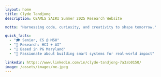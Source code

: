 ```yaml
---
layout: home
title: Clyde Tandjong
description: CEAMLS SAIRI Summer 2025 Research Website

motto: "Harnessing code, curiosity, and creativity to shape tomorrow."

quick_facts:
  - "🎓 Senior, CS @ MSU"
  - "🔬 Research: HCI + AI"
  - "📍 Based in PG Maryland"
  - "🚀 Passionate about building smart systems for real-world impact"

linkedin: https://www.linkedin.com/in/clyde-tandjong-7a3ab0150/
image: /assets/images/me.jpeg
---
```

